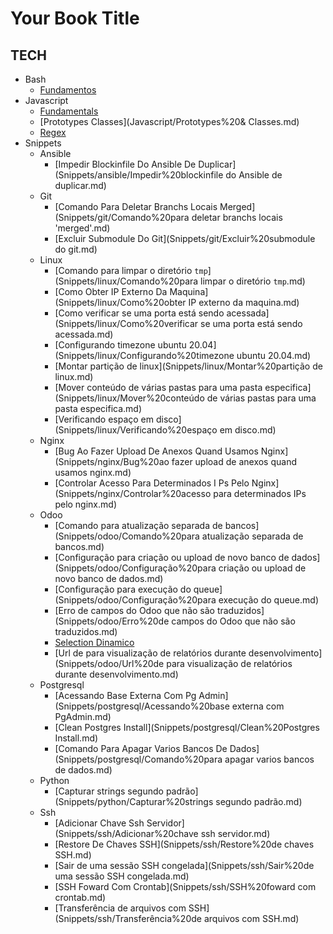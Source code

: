 # Your Book Title

## TECH
- Bash
  * [Fundamentos](Bash/Fundamentos.md)
- Javascript
  * [Fundamentals](Javascript/Fundamentals.md)
  * [Prototypes Classes](Javascript/Prototypes%20& Classes.md)
  * [Regex](Javascript/Regex.md)
- Snippets
  - Ansible
    * [Impedir Blockinfile Do Ansible De Duplicar](Snippets/ansible/Impedir%20blockinfile do Ansible de duplicar.md)
  - Git
    * [Comando Para Deletar Branchs Locais Merged](Snippets/git/Comando%20para deletar branchs locais 'merged'.md)
    * [Excluir Submodule Do Git](Snippets/git/Excluir%20submodule do git.md)
  - Linux
    * [Comando para limpar o diretório `tmp`](Snippets/linux/Comando%20para limpar o diretório `tmp`.md)
    * [Como Obter IP Externo Da Maquina](Snippets/linux/Como%20obter IP externo da maquina.md)
    * [Como verificar se uma porta está sendo acessada](Snippets/linux/Como%20verificar se uma porta está sendo acessada.md)
    * [Configurando timezone ubuntu 20.04](Snippets/linux/Configurando%20timezone ubuntu 20.04.md)
    * [Montar partição de linux](Snippets/linux/Montar%20partição de linux.md)
    * [Mover conteúdo de várias pastas para uma pasta especifica](Snippets/linux/Mover%20conteúdo de várias pastas para uma pasta especifica.md)
    * [Verificando espaço em disco](Snippets/linux/Verificando%20espaço em disco.md)
  - Nginx
    * [Bug Ao Fazer Upload De Anexos Quand Usamos Nginx](Snippets/nginx/Bug%20ao fazer upload de anexos quand usamos nginx.md)
    * [Controlar Acesso Para Determinados I Ps Pelo Nginx](Snippets/nginx/Controlar%20acesso para determinados IPs pelo nginx.md)
  - Odoo
    * [Comando para atualização separada de bancos](Snippets/odoo/Comando%20para atualização separada de bancos.md)
    * [Configuração para criação ou upload de novo banco de dados](Snippets/odoo/Configuração%20para criação ou upload de novo banco de dados.md)
    * [Configuração para execução do queue](Snippets/odoo/Configuração%20para execução do queue.md)
    * [Erro de campos do Odoo que não são traduzidos](Snippets/odoo/Erro%20de campos do Odoo que não são traduzidos.md)
    * [Selection Dinamico](Snippets/odoo/Selection%20Dinamico.md)
    * [Url de para visualização de relatórios durante desenvolvimento](Snippets/odoo/Url%20de para visualização de relatórios durante desenvolvimento.md)
  - Postgresql
    * [Acessando Base Externa Com Pg Admin](Snippets/postgresql/Acessando%20base externa com PgAdmin.md)
    * [Clean Postgres Install](Snippets/postgresql/Clean%20Postgres Install.md)
    * [Comando Para Apagar Varios Bancos De Dados](Snippets/postgresql/Comando%20para apagar varios bancos de dados.md)
  - Python
    * [Capturar strings segundo padrão](Snippets/python/Capturar%20strings segundo padrão.md)
  - Ssh
    * [Adicionar Chave Ssh Servidor](Snippets/ssh/Adicionar%20chave ssh servidor.md)
    * [Restore De Chaves SSH](Snippets/ssh/Restore%20de chaves SSH.md)
    * [Sair de uma sessão SSH congelada](Snippets/ssh/Sair%20de uma sessão SSH congelada.md)
    * [SSH Foward Com Crontab](Snippets/ssh/SSH%20foward com crontab.md)
    * [Transferência de arquivos com SSH](Snippets/ssh/Transferência%20de arquivos com SSH.md)
